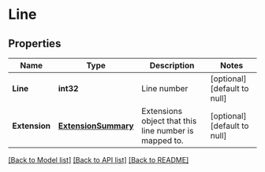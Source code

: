 # Line

## Properties
Name | Type | Description | Notes
------------ | ------------- | ------------- | -------------
**Line** | **int32** | Line number | [optional] [default to null]
**Extension** | [**ExtensionSummary**](ExtensionSummary.md) | Extensions object that this line number is mapped to. | [optional] [default to null]

[[Back to Model list]](../README.md#documentation-for-models) [[Back to API list]](../README.md#documentation-for-api-endpoints) [[Back to README]](../README.md)


